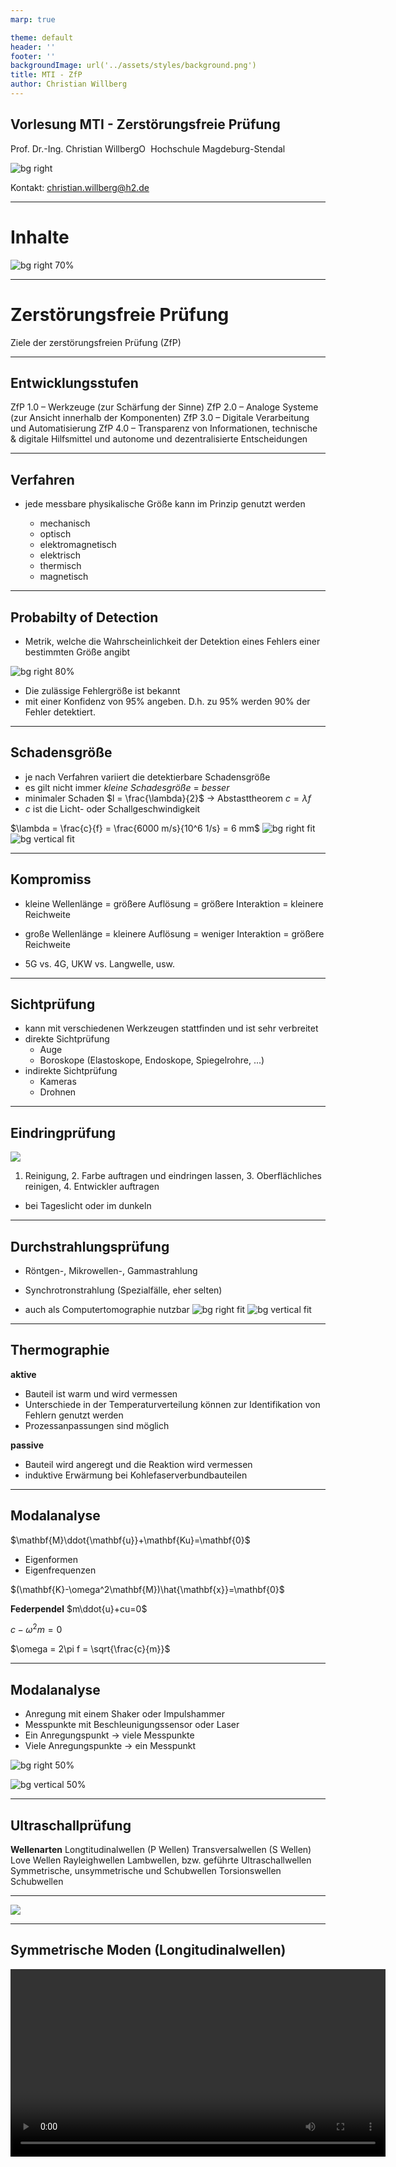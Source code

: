 ```yaml
---
marp: true

theme: default
header: ''
footer: ''
backgroundImage: url('../assets/styles/background.png')
title: MTI - ZfP
author: Christian Willberg
---
```




<script type="module">
  import mermaid from 'https://cdn.jsdelivr.net/npm/mermaid@10/dist/mermaid.esm.min.mjs';
  mermaid.initialize({ startOnLoad: true });
</script>

<style>
.container{
  display: flex;
  }
.col{
  flex: 1;
  }
</style>

<style scoped>
.column-container {
    display: flex;
    flex-direction: row;
}

.column {
    flex: 1;
    padding: 0 20px; /* Platzierung der Spalten */
}

.centered-image {
    display: block;
    margin: 0 auto;
}
</style>

<style>
footer {
    font-size: 14px; /* Ändere die Schriftgröße des Footers */
    color: #888; /* Ändere die Farbe des Footers */
    text-align: right; /* Ändere die Ausrichtung des Footers */
}
</style>


## Vorlesung MTI - Zerstörungsfreie Prüfung
Prof. Dr.-Ing.  Christian Willberg<a href="https://orcid.org/0000-0003-2433-9183"><img src="../assets/styles/ORCIDiD_iconvector.png" alt="ORCID Symbol" style="height:15px;width:auto;vertical-align: top;background-color:transparent;"></a>
Hochschule Magdeburg-Stendal

![bg right](https://pub.mdpi-res.com/aerospace/aerospace-10-00430/article_deploy/html/images/aerospace-10-00430-g008.png?1683204034)

Kontakt: christian.willberg@h2.de

---

# Inhalte

![bg right 70%](../assets/QR/mti_ft_09.png)

---


# Zerstörungsfreie Prüfung

Ziele der zerstörungsfreien Prüfung (ZfP)


---
## Entwicklungsstufen

ZfP 1.0 – Werkzeuge (zur Schärfung der Sinne)
ZfP 2.0 – Analoge Systeme (zur Ansicht innerhalb der Komponenten)
ZfP 3.0 – Digitale Verarbeitung und Automatisierung
ZfP 4.0 – Transparenz von Informationen, technische & digitale Hilfsmittel und autonome und dezentralisierte Entscheidungen

---

## Verfahren
- jede messbare physikalische Größe kann im Prinzip genutzt werden 

  - mechanisch
  - optisch
  - elektromagnetisch
  - elektrisch
  - thermisch
  - magnetisch

---


## Probabilty of Detection

- Metrik, welche die Wahrscheinlichkeit der Detektion eines Fehlers einer bestimmten Größe angibt

![bg right 80%](https://sentin.ai/wp-content/uploads/2020/08/POD-Curve-768x768.jpg)


- Die zulässige Fehlergröße ist  bekannt
- mit einer Konfidenz von 95% angeben. D.h. zu 95% werden 90% der Fehler detektiert.

---

## Schadensgröße

- je nach Verfahren variiert die detektierbare Schadensgröße
- es gilt nicht immer _kleine Schadesgröße_ $=$ _besser_
- minimaler Schaden $l = \frac{\lambda}{2}$ -> Abstasttheorem
$c = \lambda f$
- $c$ ist die Licht- oder Schallgeschwindigkeit

$\lambda = \frac{c}{f} = \frac{6000 m/s}{10^6 1/s} = 6 mm$
![bg right fit](../assets/Figures/sandwichvarianten.png)
![bg vertical fit](https://upload.wikimedia.org/wikipedia/commons/4/44/Kohlenstofffasermatte.jpg)

---

## Kompromiss

- kleine Wellenlänge = größere Auflösung = größere Interaktion = kleinere Reichweite

- große Wellenlänge = kleinere Auflösung = weniger Interaktion = größere Reichweite

- 5G vs. 4G, UKW vs. Langwelle, usw.

---

## Sichtprüfung

- kann mit verschiedenen Werkzeugen stattfinden und ist sehr verbreitet
- direkte Sichtprüfung
  - Auge
  - Boroskope (Elastoskope, Endoskope, Spiegelrohre, ...)
- indirekte Sichtprüfung
  - Kameras
  - Drohnen


---

## Eindringprüfung

![](https://upload.wikimedia.org/wikipedia/commons/thumb/3/3b/Ressuage_principe_2.svg/330px-Ressuage_principe_2.svg.png)

1. Reinigung, 2. Farbe auftragen und eindringen lassen, 3. Oberflächliches reinigen, 4. Entwickler auftragen

- bei Tageslicht oder im dunkeln 

---

## Durchstrahlungsprüfung

- Röntgen-, Mikrowellen-, Gammastrahlung 
- Synchrotronstrahlung (Spezialfälle, eher selten)

- auch als Computertomographie nutzbar
![bg right fit](https://www.researchgate.net/profile/Christian-Willberg/publication/258207141/figure/fig1/AS:297342013067264@1447903268377/Plate-and-actuator_W640.jpg)
![bg vertical fit](https://www.researchgate.net/profile/Christian-Willberg/publication/258207141/figure/fig3/AS:297342013067266@1447903268956/The-continues-debonding-region-A-shown-by-C-T-images-in-several-frames-see-Fig-2_W640.jpg)

---

## Thermographie
**aktive**
- Bauteil ist warm und wird vermessen
- Unterschiede in der Temperaturverteilung können zur Identifikation von Fehlern genutzt werden
- Prozessanpassungen sind möglich

**passive**
- Bauteil wird angeregt und die Reaktion wird vermessen
- induktive Erwärmung bei Kohlefaserverbundbauteilen


---

## Modalanalyse

$\mathbf{M}\ddot{\mathbf{u}}+\mathbf{Ku}=\mathbf{0}$

- Eigenformen
- Eigenfrequenzen


$(\mathbf{K}-\omega^2\mathbf{M})\hat{\mathbf{x}}=\mathbf{0}$

**Federpendel**
$m\ddot{u}+cu=0$

$c-\omega^2 m = 0$

$\omega = 2\pi f = \sqrt{\frac{c}{m}}$

---

## Modalanalyse

- Anregung mit einem Shaker oder Impulshammer
- Messpunkte mit Beschleunigungssensor oder Laser
- Ein Anregungspunkt -> viele Messpunkte
- Viele Anregungspunkte -> ein Messpunkt


![bg right 50%](https://www.researchgate.net/profile/Andrzej-Rysak/publication/291827506/figure/fig4/AS:322054793515011@1453795254691/Modal-analysis-of-the-vibrating-beam-in-the-fixed-mass-case-The-corresponding-bending_W640.jpg)

![bg vertical 50%](https://upload.wikimedia.org/wikipedia/commons/thumb/5/54/Modal_testing-detail.tif/lossy-page1-489px-Modal_testing-detail.tif.jpg)

---



## Ultraschallprüfung

**Wellenarten**
Longtitudinalwellen (P Wellen)
Transversalwellen (S Wellen)
Love Wellen
Rayleighwellen
Lambwellen, bzw. geführte Ultraschallwellen
Symmetrische, unsymmetrische und Schubwellen
Torsionswellen
Schubwellen

---

![](https://upload.wikimedia.org/wikipedia/commons/0/07/Overview_Seismic_Waves.jpg)

---

## Symmetrische Moden (Longitudinalwellen)

<video controls="constrols" width="600" scr=".../assets/Videos/asym.avi">

---

## Anti-Symmetrische Moden (Transversalwellen)

<video controls="constrols" width="600" scr=".../assets/Videos/asym.avi">

---


## Schallgeschwindigkeiten
$c_{l}=\sqrt{\frac{E(1-\nu)}{\rho(1-\nu-\nu^2)}}$
$c_{t}= \sqrt{\frac{G}{\rho}}$

![bg right 70%](https://upload.wikimedia.org/wikipedia/commons/e/e7/Sym_asym_sigma0.27_und_0.34_edited2.svg)

Geführte Ultraschallwellen sind dispersiv
sie haben eine Gruppen und Phasengeschwindigkeit

---

## Dispersion

- Gruppengeschwindigkeit - wie schnell bewegt sich die Hüllkurve 
- Phasengeschwindigkeit - wie schnell bewegt sich die Phase (einzelne Frequenz)

- für eine Frequenz sind Gruppen und Phasengeschwindigkeiten identisch

![](https://upload.wikimedia.org/wikipedia/commons/b/bd/Wave_group.gif)

- Für frequenzabhänige Phasengeschwindigkeiten verbreitert sich die Hüllkurve -> Dispersion 

---

## Piezoelektrischer Effekt

- Aktuatoreffekt
- Sensoreffekt
- $d_{31}$; el. Spannung in 3 Richtung und Deformation in 1, bzw. 2 Richtung
- $d_{33}$; el. Spannung in 3 Richtung und Deformation in 3 Richtung

![bg right 70%](../assets/Figures/piezo.png)

![bg vertical 100%](../assets/Figures/polarization_2.png)

---

## Reflexionen an Grenzflächen
- Schallwiderstand $W = c_L\rho$

_Reflektierender Schall_
$\frac{p_{a,r}}{p_{a,e}}=\frac{W_2-W_1}{W_2+W_1}$

_Durchgehender Schall_
$\frac{p_{a,d}}{p_{a,e}}=\frac{2W_2}{W_2+W_1}$

![bg right fit](../assets/Figures/reflexion.png)

---

## Rechenaufgabe

-> Wasser - Stahl
-> Luft - Stahl
-> Wasser - Aluminium
-> Luft - Aluminium
-> Wasser - PMMA
-> Luft - PMMA


---

## Signal - Rausch Verhältnis

$SNR = \frac{P_{Signal}}{P_{Rauschen}}$

- Mehrfachmessungen reduzieren den Rauschanteil

---


## Messaufbau

- 1 - 2 Wandler
- Messverstärker
- Messaufnehmer

![bg right 95%](../assets/Figures/csm_STD_HP_Ultraschall_03_18_07ef793d11.jpg)
  
<div style="position: absolute; bottom: 10px; left: 520px; color: blue; font-size: 20px;"> 
    <a href="http://std-partners.de/fileadmin/_processed_/csm_STD_HP_Ultraschall_03_18_07ef793d11.jpg)" style="color: blue;">Bildreferenz</a>
</div>



---

## Anbindung des Prüfkopfs an die Oberfläche

Wasser
- billig
- gut automatisierbar

Motoröl, Schmierfett
- bereits vorhanden im Bauteil
- nicht optimiert auf Prüfung

---

Glycerin, Gel
- Vorteilhaft ist die hohe Viskosität und die hohe akustische Impedanz
- raue Oberflächen und stark dämpfende Materialien (Schweißnahtprüfung)

Luft
- spart Koppelmedium
- viel Rauschen
---





## Impuls-Echo Verfahren

- Zone des "Todes"
  - Zeit für Wechsel von Sender zum Empfänger

- Doppelsensorsystem
  - Messung auf beiden Seiten
  - Zugänglichkeit und Aufwand

![bg right fit](https://upload.wikimedia.org/wikipedia/commons/thumb/a/ae/UT_principe.svg/660px-UT_principe.svg.png)

---

## Messbild

![](https://upload.wikimedia.org/wikipedia/commons/0/08/Swing_shaft_spline_cracking.png)

---

## Schweißnahtprüfung

- Schrägschallung aufgrund der schwierigen Ankopplung


![bg right fit](https://www.karldeutsch.de/wp-content/uploads/2018/12/UT-2-2-DE.png)

## Klebschichten

- werden ähnlich geprüft
- es kann sogenannte "kissing bonds" geben

---

## Wanddickenmessung

![](https://www.karldeutsch.de/wp-content/uploads/2018/12/UT-2-1-DE.png)


---

## Bildgebung

- Messdaten können auf verschiedene Weise dargestellt werden

---

## A Bild (amplitude)

- Laufzeit vs. Amplitude
- bei konstanter Geschwindigkeit kann für einen Punkt eine Fehlstelle im Signal detektiert werden

![bg right fit](https://wiki.polymerservice-merseburg.de/images/4/40/A_bild.JPG)

---

## B Bild (brightness)

- Einzelpunkt ist nur eine andere Darstellung des A Bildes (Intensität des Echos wird durch Helligkeit dargestellt)
- Durch die Erfassung der Schallrichtung können 2D oder 3D Bilder erzeugt werden


![bg right 70%](https://www.spektrum.de/lexika/images/physik/fff925_w.jpg)

---


## C Bild
- ein projiziertes Bild der Größen der Fehlstellen

![](https://upload.wikimedia.org/wikipedia/de/1/1f/C-bild-2.jpg)

---

## D Bild

- flächiger Scan

![bg right 80%](https://wiki.polymerservice-merseburg.de/images/a/a7/D_Bild_Technik-4.JPG)

![](https://wiki.polymerservice-merseburg.de/images/a/af/D_Bild_Technik-1.JPG)

---

## Dickenmessung mittels Geführten Ultraschallwellen



![bg right 70%](https://upload.wikimedia.org/wikipedia/commons/e/e7/Sym_asym_sigma0.27_und_0.34_edited2.svg)

---

# Structural Health Monitoring

- Überwachung einer Struktur während des Betriebs
- Verwand mit dem Condition Monitoring
  - bspw. Getriebeüberwachung -> Detektion von Lagerschäden

---

Ziele:
Wartungskosten senken
  - weniger Reparaturen
  - einfachere Prüfung
  - rechtzeitige Wartung
- Lastanpassung bei Schäden
- Lebensdauer verlängern
- Sicherheit erhöhen

---

Es gibt 4 Stufen.

---

Stufe 1

Ein System kann feststellen, dass ein Event passiert ist


Stufe 2

Ein System kann feststellen, dass ein Event passiert ist und wo es stattfand


Stufe 3

Ein System kann feststellen, dass ein Event passiert ist, wo es stattfand und was stattgefunden hat (Typ des Events)


Stufe 4
Ein System kann feststellen, dass ein Event passiert ist, wo es stattfand, was stattgefunden und wie schädlich dieses Event für die Struktur ist


---

## Verfahren

- Modalanalyse
- Geführte Ultraschallwellen
- Akkustische Emission
- Lastpfadanalysen
  - Beispiel Parallelfeder rechnen
- Dehnungmessung
- Modellbasierte Ansätze

---


## Technische Anwendungen

Brücken
- Second Penang Bridge - Penang, Malaysia
  ![](https://www.geosig.com/images/page_image_111.png)

---
Pipelines

![](https://journals.sagepub.com/cms/10.1177/1475921719837718/asset/images/large/10.1177_1475921719837718-fig17.jpeg)

--- 

## Technische Anwendungen

Flugzeug
- Lastpfadanalyse
- Überwachung von Anbindungen
- Sicherheit ist nicht der Hauptfokus in der Luftfahrt

![bg right fit](https://journals.sagepub.com/cms/10.1177/1475921720919678/asset/images/large/10.1177_1475921720919678-fig5.jpeg)

![bg right fit](https://journals.sagepub.com/cms/10.1177/1475921720919678/asset/images/large/10.1177_1475921720919678-fig4.jpeg)

![bg vertical fit](https://journals.sagepub.com/cms/10.1177/1475921720919678/asset/images/large/10.1177_1475921720919678-fig2.jpeg)

---

Windenergie

![](https://onlinelibrary.wiley.com/cms/asset/7f3901c5-5735-4b5f-8ce1-655b4e3fcfe7/mfig001.jpg)

---

## Modalanalyse

$(\mathbf{K}-\omega^2\mathbf{M})\mathbf{\hat{x}}=0$

- Eigenfrequenz $\omega=2\pi f$
- Eigenformen $\mathbf{\hat{x}}$
  - [MAC](https://community.sw.siemens.com/s/article/modal-assurance-criterion-mac) Kriterium
  - Winkelberechnung zwischen Eigenformen

---

$MAC=\frac{|\mathbf{\hat{x}}_i\mathbf{\hat{x}}_{i, ref}|^2}{(\mathbf{\hat{x}}_i\mathbf{\hat{x}}_{i, ref})(\mathbf{\hat{x}}_i\mathbf{\hat{x}}_{i, ref})}$

[Software](https://github.com/dagghe/pyOMA2?tab=readme-ov-file)

![bg right fit](https://www.researchgate.net/profile/Joseph-Morlier/publication/233854676/figure/fig3/AS:339754907389955@1458015290184/Modal-Assurance-Criteria-MAC-of-modeshapes-of-undamaged-plate-Vs-damaged-plate-gives-no_W640.jpg)

---

## Geführte Ultraschallwellen

- Anregung über Piezokomposite
- Empfang mit Piezokompositen oder Fibre Bragg Gittern

![bg right fit](https://pub.mdpi-res.com/aerospace/aerospace-10-00430/article_deploy/html/images/aerospace-10-00430-g008.png?1683204034)


---
![](../assets/Figures/sensornetzwerke.png)
[Schadensinteraktion](.../assetsVideos/flachbodenbohrung.avi)


---

## Herausforderungen
- Temperatur
- Feuchte
- innere Struktur des Materials
- Modenkonversion
- Spannungen in der Struktur
- Alterung


---
## Potentiale
Beispiel Flugzeug
- BVI (barely visible impact)
- Größe ist durch Sichtbarkeit definiert
  - Leitwerk ist der Schaden größer als am Flügel

- SHM System erlauben kleinere Schäden bei der Auslegung

- Abgeschätzt der [1 - 5% ](https://elib.dlr.de/123946/1/1475921718813279.pdf) Strukturmasse könnte reduziert werden 


---

## Mikroskopie

- Analyse der Mikrostruktur von Werkstoffen
- Lokale Analyse der Werkstoff- oder Kornzusammensetzung
- Präparation der Probe (Schleifen, Oberflächenbehandlung, usw.)
- Lichquellen beeinflusssen maßgeblich den Kontrast
- Filter

![bg right fit](https://www.ikts.fraunhofer.de/de/abteilungen/werkstoff_prozesscharakterisierung/korrelative_mikroskopie_und_materialdaten/fa_multiskalige-3D-analytik_datenkorrelation_und_praeparation_in_der_halbleiterentwicklung/jcr:content/contentPar/sectioncomponent_cop/sectionParsys/imagerow/imageComponent1/image.img.4col.jpg/1683533051397/39-4-3d-detailansicht-eines-cpu-chips.jpg)

---

## Lichtmikroskopie

- Korngrößenanalyse von Metallen und Legierungen 
- Flächenzählverfahren 
- Linienschnittverfahren (Korngrenzenschnitte mit durch den Prüfer in das Bild definierten Linienzug)

![bg right fit](https://static1.olympus-ims.com/data/Image/appnotes/GrainSizeAnalysis_AppNote_img4_rev.jpg?rev=9463)


---

## Elektronenrastermikroskop
- nutzt Elektronenstrahlen zum Abtasten
- Auflösung hierdurch deutlich erhöht $1nm .. 2nm$
- ca. 500 mal bessere Vergrößerung als beim Lichmikroskop (2000:1) vs. (1000000)

![bg right fit](https://upload.wikimedia.org/wikipedia/commons/e/ef/Funktionsprinzip_REM.gif)

---

## Rastersondenmikroskopie

- Abstasten der Struktur mit einer Nadel
- Wechselwirkung ist nicht mechanisch und unterscheidet sich je nach Mikroskop
  - Tunnelstrom
  - Van der Waals Kräfte (korreliert mit Federsteifigkeit)
  - magnetische Kräfte


![bg right fit](https://upload.wikimedia.org/wikipedia/commons/0/0f/AFM_%28used%29_cantilever_in_Scanning_Electron_Microscope%2C_magnification_1000x.GIF)


